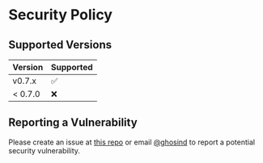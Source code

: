 # Security Policy

## Supported Versions

| Version | Supported          |
| ------- | ------------------ |
| v0.7.x   | :white_check_mark: |
| < 0.7.0   | :x:                |

## Reporting a Vulnerability

Please create an issue at [this repo](#https://github.com/ghosind/dvm/issues) or email [@ghosind](mailto:ghosind@gmail.com) to report a potential security vulnerability.
